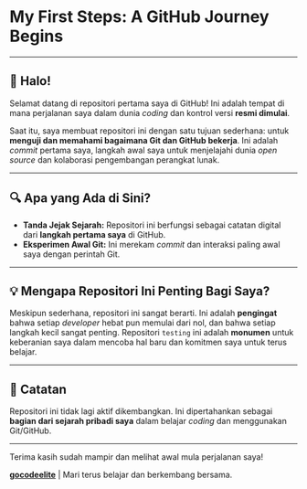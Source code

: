 # My First Steps: A GitHub Journey Begins

---

## 👋 Halo!

Selamat datang di repositori pertama saya di GitHub! Ini adalah tempat di mana perjalanan saya dalam dunia *coding* dan kontrol versi **resmi dimulai**.

Saat itu, saya membuat repositori ini dengan satu tujuan sederhana: untuk **menguji dan memahami bagaimana Git dan GitHub bekerja**. Ini adalah *commit* pertama saya, langkah awal saya untuk menjelajahi dunia *open source* dan kolaborasi pengembangan perangkat lunak.

---

## 🔍 Apa yang Ada di Sini?

* **Tanda Jejak Sejarah:** Repositori ini berfungsi sebagai catatan digital dari **langkah pertama saya** di GitHub.
* **Eksperimen Awal Git:** Ini merekam *commit* dan interaksi paling awal saya dengan perintah Git.

---

## 💡 Mengapa Repositori Ini Penting Bagi Saya?

Meskipun sederhana, repositori ini sangat berarti. Ini adalah **pengingat** bahwa setiap *developer* hebat pun memulai dari nol, dan bahwa setiap langkah kecil sangat penting. Repositori `testing` ini adalah **monumen** untuk keberanian saya dalam mencoba hal baru dan komitmen saya untuk terus belajar.

---

## 🙏 Catatan

Repositori ini tidak lagi aktif dikembangkan. Ini dipertahankan sebagai **bagian dari sejarah pribadi saya** dalam belajar *coding* dan menggunakan Git/GitHub.

---

Terima kasih sudah mampir dan melihat awal mula perjalanan saya!

**[gocodeelite](https://github.com/gocodeelite)** | Mari terus belajar dan berkembang bersama.
